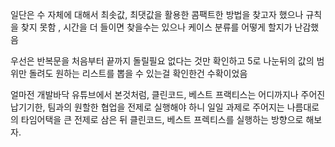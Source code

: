 일단은 수 자체에 대해서 최솟값, 최댓값을 활용한 콤팩트한 방법을 찾고자 했으나 
규칙을 찾지 못함 , 시간을 더 들이면 찾을수는 있으나 케이스 분류를 어떻게 할지가 난감했음

우선은 반복문을 처음부터 끝까지 돌릴필요 없다는 것만 확인하고 5로 나눈뒤의 값의 범위만 
돌려도 원하는 리스트를 뽑을 수 있는걸 확인한건 수확이었음

얼마전 개발바닥 유튜브에서 본것처럼, 클린코드, 베스트 프랙티스는 
어디까지나 주어진 납기기한, 팀과의 원할한 협업을 전제로 실행해야 하니 
일일 과제로 주어지는 나름대로의 타임어택을 큰 전제로 삼은 뒤 
클린코드, 베스트 프렉티스를 실행하는 방향으로 해보자.

